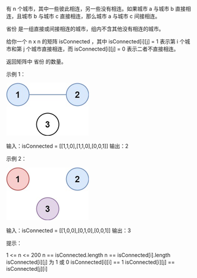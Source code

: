 有 n 个城市，其中一些彼此相连，另一些没有相连。如果城市 a 与城市 b 直接相连，且城市 b 与城市 c 直接相连，那么城市 a 与城市 c
间接相连。

省份 是一组直接或间接相连的城市，组内不含其他没有相连的城市。

给你一个 n x n 的矩阵 isConnected ，其中 isConnected[i][j] = 1 表示第 i 个城市和第 j 个城市直接相连，而
isConnected[i][j] = 0 表示二者不直接相连。

返回矩阵中 省份 的数量。

示例 1：

![img.png](img.png)

输入：isConnected = [[1,1,0],[1,1,0],[0,0,1]]
输出：2

示例 2：

![img_1.png](img_1.png)

输入：isConnected = [[1,0,0],[0,1,0],[0,0,1]]
输出：3

提示：

1 <= n <= 200
n == isConnected.length
n == isConnected[i].length
isConnected[i][j] 为 1 或 0
isConnected[i][i] == 1
isConnected[i][j] == isConnected[j][i]
